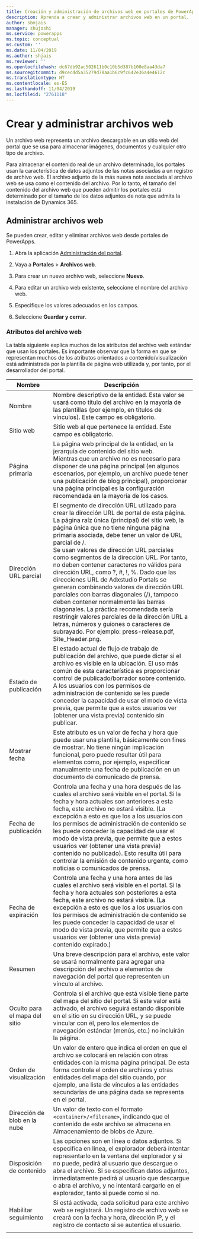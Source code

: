 ```yaml
---
title: Creación y administración de archivos web en portales de PowerApps | MicrosoftDocs
description: Aprenda a crear y administrar archivos web en un portal.
author: sbmjais
manager: shujoshi
ms.service: powerapps
ms.topic: conceptual
ms.custom: ''
ms.date: 11/04/2019
ms.author: shjais
ms.reviewer: ''
ms.openlocfilehash: dc67db92ac502611b0c10b5d387b100e8aa43da7
ms.sourcegitcommit: d9cecdd5a35279d78aa1b6c9fc642e36a4e4612c
ms.translationtype: HT
ms.contentlocale: es-ES
ms.lasthandoff: 11/04/2019
ms.locfileid: "2761118"
---
```

# <a name="create-and-manage-web-files"></a>Crear y administrar archivos web

Un archivo web representa un archivo descargable en un sitio web del portal que se usa para almacenar imágenes, documentos y cualquier otro tipo de archivo.

Para almacenar el contenido real de un archivo determinado, los portales usan la característica de datos adjuntos de las notas asociadas a un registro de archivo web. El archivo adjunto de la más nueva nota asociada al archivo web se usa como el contenido del archivo. Por lo tanto, el tamaño del contenido del archivo web que pueden admitir los portales está determinado por el tamaño de los datos adjuntos de nota que admita la instalación de Dynamics 365.

## <a name="manage-web-files"></a>Administrar archivos web

Se pueden crear, editar y eliminar archivos web desde portales de PowerApps.

1. Abra la aplicación [Administración del portal](configure-portal.md).

2. Vaya a **Portales** > **Archivos web**.

3. Para crear un nuevo archivo web, seleccione **Nuevo**.

4. Para editar un archivo web existente, seleccione el nombre del archivo web.

5. Especifique los valores adecuados en los campos.

6. Seleccione **Guardar y cerrar**.

### <a name="web-file-attributes"></a>Atributos del archivo web

La tabla siguiente explica muchos de los atributos del archivo web estándar que usan los portales. Es importante observar que la forma en que se representan muchos de los atributos orientados a contenido/visualización está administrada por la plantilla de página web utilizada y, por tanto, por el desarrollador del portal.

| Nombre                | Descripción               |
|---------------------|-----------------------|
|Nombre |Nombre descriptivo de la entidad. Esta valor se usará como título del archivo en la mayoría de las plantillas (por ejemplo, en títulos de vínculos). Este campo es obligatorio.   |
|Sitio web   |Sitio web al que pertenece la entidad. Este campo es obligatorio.   |
|Página primaria   |La página web principal de la entidad, en la jerarquía de contenido del sitio web. <br>Mientras que un archivo no es necesario para disponer de una página principal (en algunos escenarios, por ejemplo, un archivo puede tener una publicación de blog principal), proporcionar una página principal es la configuración recomendada en la mayoría de los casos.  |
|Dirección URL parcial   |El segmento de dirección URL utilizado para crear la dirección URL de portal de esta página. <br>La página raíz única (principal) del sitio web, la página única que no tiene ninguna página primaria asociada, debe tener un valor de URL parcial de /.<br>Se usan valores de dirección URL parciales como segmentos de la dirección URL. Por tanto, no deben contener caracteres no válidos para dirección URL, como ?, #, !, %. Dado que las direcciones URL de Adxstudio Portals se generan combinando valores de dirección URL parciales con barras diagonales (/), tampoco deben contener normalmente las barras diagonales. La práctica recomendada sería restringir valores parciales de la dirección URL a letras, números y guiones o caracteres de subrayado. Por ejemplo: press-release.pdf, Site_Header.png.  |
|Estado de publicación   |El estado actual de flujo de trabajo de publicación del archivo, que puede dictar si el archivo es visible en la ubicación. El uso más común de esta característica es proporcionar control de publicado/borrador sobre contenido.<br>A los usuarios con los permisos de administración de contenido se les puede conceder la capacidad de usar el modo de vista previa, que permite que a estos usuarios ver (obtener una vista previa) contenido sin publicar.   |
| Mostrar fecha        | Este atributo es un valor de fecha y hora que puede usar una plantilla, básicamente con fines de mostrar. No tiene ningún implicación funcional, pero puede resultar útil para elementos como, por ejemplo, especificar manualmente una fecha de publicación en un documento de comunicado de prensa.    |
| Fecha de publicación        | Controla una fecha y una hora después de las cuales el archivo será visible en el portal. Si la fecha y hora actuales son anteriores a esta fecha, este archivo no estará visible. (La excepción a esto es que los a los usuarios con los permisos de administración de contenido se les puede conceder la capacidad de usar el modo de vista previa, que permite que a estos usuarios ver (obtener una vista previa) contenido no publicado). Esto resulta útil para controlar la emisión de contenido urgente, como noticias o comunicados de prensa. |
| Fecha de expiración     | Controla una fecha y una hora antes de las cuales el archivo será visible en el portal. Si la fecha y hora actuales son posteriores a esta fecha, este archivo no estará visible. (La excepción a esto es que los a los usuarios con los permisos de administración de contenido se les puede conceder la capacidad de usar el modo de vista previa, que permite que a estos usuarios ver (obtener una vista previa) contenido expirado.)                |
| Resumen             | Una breve descripción para el archivo, este valor se usará normalmente para agregar una descripción del archivo a elementos de navegación del portal que representen un vínculo al archivo.      |
| Oculto para el mapa del sitio | Controla si el archivo que está visible tiene parte del mapa del sitio del portal. Si este valor está activado, el archivo seguirá estando disponible en el sitio en su dirección URL, y se puede vincular con él, pero los elementos de navegación estándar (menús, etc.) no incluirán la página.      |
| Orden de visualización       | Un valor de entero que indica el orden en que el archivo se colocará en relación con otras entidades con la misma página principal. De esta forma controla el orden de archivos y otras entidades del mapa del sitio cuando, por ejemplo, una lista de vínculos a las entidades secundarias de una página dada se representa en el portal.      |
| Dirección de blob en la nube  | Un valor de texto con el formato `<container>/<filename>`, indicando que el contenido de este archivo se almacena en Almacenamiento de blobs de Azure.        |
| Disposición de contenido | Las opciones son en línea o datos adjuntos. Si especifica en línea, el explorador deberá intentar representarlo en la ventana del explorador y si no puede, pedirá al usuario que descargue o abra el archivo. Si se especifican datos adjuntos, inmediatamente pedirá al usuario que descargue o abra el archivo, y no intentará cargarlo en el explorador, tanto si puede como si no.                                                                                        |
| Habilitar seguimiento     | Si está activada, cada solicitud para este archivo web se registrará. Un registro de archivo web se creará con la fecha y hora, dirección IP, y el registro de contacto si se autentica el usuario.      |
|||



